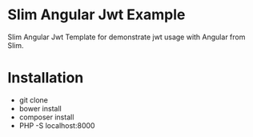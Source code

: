 # Slim Angular Jwt Example

Slim Angular Jwt Template for demonstrate jwt usage with Angular from Slim.

# Installation

- git clone
- bower install
- composer install
- PHP -S localhost:8000


